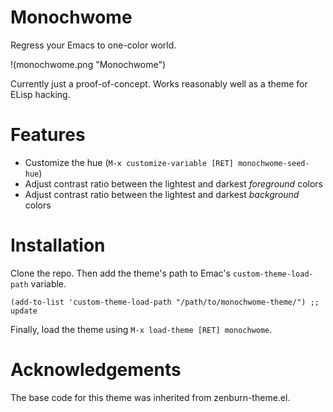 # Monochwome

Regress your Emacs to one-color world.

!(monochwome.png "Monochwome")

Currently just a proof-of-concept. Works reasonably well as a theme for ELisp hacking.

# Features

- Customize the hue (`M-x customize-variable [RET] monochwome-seed-hue`)
- Adjust contrast ratio between the lightest and darkest *foreground* colors
- Adjust contrast ratio between the lightest and darkest *background* colors

# Installation

Clone the repo. Then add the theme's path to Emac's `custom-theme-load-path` variable.

``` elisp
(add-to-list 'custom-theme-load-path "/path/to/monochwome-theme/") ;; update

```

Finally, load the theme using `M-x load-theme [RET] monochwome`.

# Acknowledgements

The base code for this theme was inherited from zenburn-theme.el.
